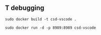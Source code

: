## T debugging

```
sudo docker build -t csd-vscode .
```

```
sudo docker run -d -p 8989:8989 csd-vscode
```
